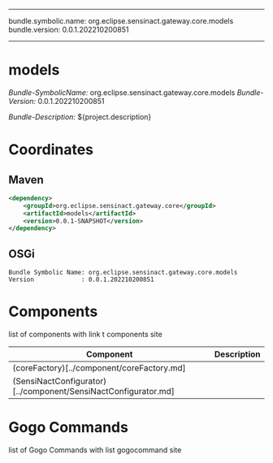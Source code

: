 
---
bundle.symbolic.name: org.eclipse.sensinact.gateway.core.models
bundle.version: 0.0.1.202210200851

---
# models

*Bundle-SymbolicName:* org.eclipse.sensinact.gateway.core.models
*Bundle-Version:* 0.0.1.202210200851

*Bundle-Description:*
${project.description}

# Coordinates

## Maven

```xml
<dependency>
    <groupId>org.eclipse.sensinact.gateway.core</groupId>
    <artifactId>models</artifactId>
    <version>0.0.1-SNAPSHOT</version>
</dependency>
```

## OSGi

```
Bundle Symbolic Name: org.eclipse.sensinact.gateway.core.models
Version             : 0.0.1.202210200851

```



# Components

list of components with link t components site

| Component | Description |
| --------- | ----------- |
| (coreFactory)[../component/coreFactory.md] |  |
| (SensiNactConfigurator)[../component/SensiNactConfigurator.md] |  |





# Gogo Commands

list of Gogo Commands with list gogocommand site